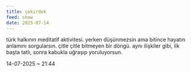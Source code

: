 ```yaml
---
title: çekirdek
feed: show
date: 2025-07-14
---
```


türk halkının meditatif aktivitesi. yerken düşünmezsin ama bitince hayatın anlamını sorgularsın. çitle çitle bitmeyen bir döngü. aynı ilişkiler gibi, ilk başta tatlı, sonra kabukla uğraşıp yoruluyorsun.

14-07-2025 ~ 21:44

<!-- LikeBtn.com BEGIN -->
<span class="likebtn-wrapper" data-theme="google" data-lang="tr" data-i18n_like="+"></span>
<script>(function(d,e,s){if(d.getElementById("likebtn_wjs"))return;a=d.createElement(e);m=d.getElementsByTagName(e)[0];a.async=1;a.id="likebtn_wjs";a.src=s;m.parentNode.insertBefore(a, m)})(document,"script","//w.likebtn.com/js/w/widget.js");</script>
<!-- LikeBtn.com END -->
